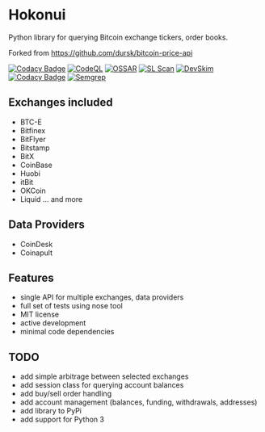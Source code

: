 # Hokonui
Python library for querying Bitcoin exchange tickers, order books. 

Forked from <https://github.com/dursk/bitcoin-price-api>

[![Codacy Badge](https://api.codacy.com/project/badge/Grade/6c1ebe5910254c7a913167ff1b46b072)](https://app.codacy.com/gh/laisee/hokonui?utm_source=github.com&utm_medium=referral&utm_content=laisee/hokonui&utm_campaign=Badge_Grade_Settings)
[![CodeQL](https://github.com/laisee/hokonui/actions/workflows/codeql-analysis.yml/badge.svg)](https://github.com/laisee/hokonui/actions/workflows/codeql-analysis.yml)
[![OSSAR](https://github.com/laisee/hokonui/actions/workflows/ossar-analysis.yml/badge.svg)](https://github.com/laisee/hokonui/actions/workflows/ossar-analysis.yml)
[![SL Scan](https://github.com/laisee/hokonui/actions/workflows/shiftleft-analysis.yml/badge.svg)](https://github.com/laisee/hokonui/actions/workflows/shiftleft-analysis.yml)
[![DevSkim](https://github.com/laisee/hokonui/actions/workflows/devskim-analysis.yml/badge.svg)](https://github.com/laisee/hokonui/actions/workflows/devskim-analysis.yml)
[![Codacy Badge](https://app.codacy.com/project/badge/Grade/cf037d2688d24eb5917e4797af7199b6)](https://www.codacy.com/gh/laisee/hokonui/dashboard?utm_source=github.com&amp;utm_medium=referral&amp;utm_content=laisee/hokonui&amp;utm_campaign=Badge_Grade)
[![Semgrep](https://github.com/laisee/hokonui/actions/workflows/semgrep.yml/badge.svg)](https://github.com/laisee/hokonui/actions/workflows/semgrep.yml)


## Exchanges included
- BTC-E
- Bitfinex
- BitFlyer
- Bitstamp
- BitX
- CoinBase
- Huobi
- itBit
- OKCoin
- Liquid
 ... and more 

## Data Providers
- CoinDesk
- Coinapult

## Features
- single API for multiple exchanges, data providers
- full set of tests using nose tool
- MIT license
- active development
- minimal code dependencies
 
## TODO
- add simple arbitrage between selected exchanges
- add session class for querying account balances
- add buy/sell order handling
- add account management (balances, funding, withdrawals, addresses)
- add library to PyPi
- add support for Python 3
